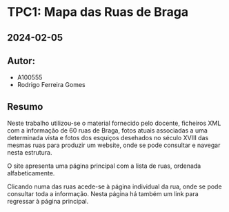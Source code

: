 # TPC1: Mapa das Ruas de Braga
## 2024-02-05

## Autor:
- A100555
- Rodrigo Ferreira Gomes

## Resumo

Neste trabalho utilizou-se o material fornecido pelo docente, ficheiros XML com a informação de 60 ruas de Braga, fotos atuais associadas a uma determinada vista e fotos dos esquiços desehados no século XVIII das mesmas ruas para produzir um website, onde se pode consultar e navegar nesta estrutura.

O site apresenta uma página principal com a lista de ruas, ordenada alfabeticamente.

Clicando numa das ruas acede-se à página individual da rua, onde se pode consultar toda a informação. Nesta página há também um link para regressar à página principal.
